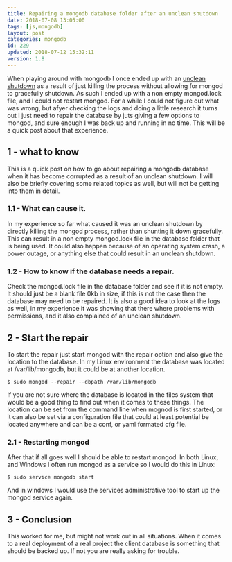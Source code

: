 ```yaml
---
title: Repairing a mongodb database folder after an unclean shutdown
date: 2018-07-08 13:05:00
tags: [js,mongodb]
layout: post
categories: mongodb
id: 229
updated: 2018-07-12 15:32:11
version: 1.8
---
```


When playing around with mongodb I once ended up with an [unclean shutdown](https://docs.mongodb.com/manual/tutorial/recover-data-following-unexpected-shutdown/) as a result of just killing the process without allowing for mongod to gracefully shutdown. As such I ended up with a non empty mongod.lock file, and I could not restart mongod. For a while I could not figure out what was wrong, but afyer checking the logs and doing a little research it turns out I just need to repair the database by juts giving a few options to mongod, and sure enough I was back up and running in no time. This will be a quick post about that experience.

<!-- more -->

## 1 - what to know

This is a quick post on how to go about repairing a mongodb database when it has become corrupted as a result of an unclean shutdown. I will also be briefly covering some related topics as well, but will not be getting into them in detail.

### 1.1 - What can cause it.

In my experience so far what caused it was an unclean shutdown by directly killing the mongod process, rather than shunting it down gracefully. This can result in a non empty mongod.lock file in the database folder that is being used. It could also happen because of an operating system crash, a power outage, or anything else that could result in an unclean shutdown.

### 1.2 - How to know if the database needs a repair.

Check the mongod.lock file in the database folder and see if it is not empty. It should just be a blank file 0kb in size, if this is not the case then the database may need to be repaired. It is also a good idea to look at the logs as well, in my experience it was showing that there where problems with permissions, and it also complained of an unclean shutdown.


## 2 - Start the repair

To start the repair just start mongod with the repair option and also give the location to the database. In my Linux environment the database was located at /var/lib/mongodb, but it could be at another location.

```
$ sudo mongod --repair --dbpath /var/lib/mongodb
```

If you are not sure where the database is located in the files system that would be a good thing to find out when it comes to these things. The location can be set from the command line when mognod is first started, or it can also be set via a configuration file that could at least potential be located anywhere and can be a conf, or yaml formated cfg file.

### 2.1 - Restarting mongod

After that if all goes well I should be able to restart mongod. In both Linux, and Windows I often run mongod as a service so I would do this in Linux:

```
$ sudo service mongodb start
```

And in windows I would use the services administrative tool to start up the mongod service again.

## 3 - Conclusion

This worked for me, but might not work out in all situations. When it comes to a real deployment of a real project the client database is something that should be backed up. If not you are really asking for trouble.